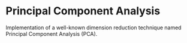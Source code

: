 # Principal Component Analysis

Implementation of a well-known dimension reduction technique named Principal Component Analysis (PCA).